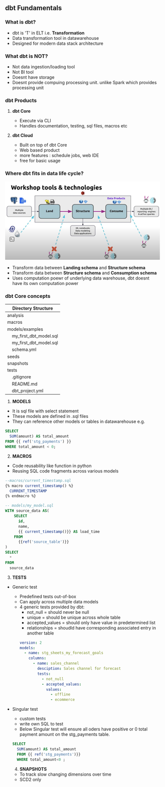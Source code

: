 ## dbt Fundamentals

### What is dbt?
- dbt is 'T' in ELT i.e. **Transformation**
- Data transformation tool in datawarehouse
- Designed for modern data stack architecture

### What dbt is NOT?
- Not data ingestion/loading tool
- Not BI tool
- Doesnt have storage
- Doesnt provide compuing processing  unit. unlike Spark which provides processing unit

### dbt Products
1. **dbt Core**
    - Execute via CLI
    - Handles documentation, testing, sql files, macros etc
    
2. **dbt Cloud**
    - Built on top of dbt Core
    - Web based product
    - more features : schedule jobs, web IDE
    - free for basic usage

### Where **dbt** fits in data life cycle?
![data-life-cycle](https://github.com/priyanka2212/ultralearning/blob/main/dbt/images/data-life-cycle-2.JPG)

  - Transform data between **Landing schema** and **Structure schema**
  - Transform data between **Structure schema** and **Consumption schema**
  - Uses computation poewr of underlying data warehouse, dbt doesnt have its own computation power

### dbt Core concepts

| Directory Structure           |
|-------------------------------|
| analysis                      |
| macros                        |
| models/examples               |
| &nbsp;&nbsp;&nbsp;&nbsp;my_first_dbt_model.sql  |
| &nbsp;&nbsp;&nbsp;&nbsp;my_first_dbt_model.sql  |
| &nbsp;&nbsp;&nbsp;&nbsp;schema.yml              |
| seeds                         |
| snapshots                     |
| tests                         |
| &nbsp;&nbsp;&nbsp;&nbsp;.gitignore               |
| &nbsp;&nbsp;&nbsp;&nbsp;README.md                |
| &nbsp;&nbsp;&nbsp;&nbsp;dbt_project.yml          |


1. **MODELS**
- It is sql file with select statement
- These models are defined in .sql files
- They can reference other models or tables in datawarehouse e.g.
```sql
SELECT 
  SUM(amount) AS total_amount
FROM {{ ref('stg_payments') }}
WHERE total_amount < 0;
```

2. **MACROS**
- Code reusability like function in python
- Reusing SQL code fragments across various models
```sql
--macros/current_timestamp.sql
{% macro current_timestamp() %}
  CURRENT_TIMESTAMP
{% endmacro %}
```

```sql
-- models/my_model.sql
WITH source_data AS(
    SELECT
      id,
      name,
      {{ current_timestamp()}} AS load_time
    FROM
      {{ref('source_table')}}
)
SELECT
  *
FROM
  source_data
```

3. **TESTS**
- Generic test 
  - Predefined tests out-of-box
  - Can apply across multiple data models
  - 4 generic tests provided by dbt:
    - not_null = should never be null
    - unique = should be unique across whole table 
    - accepted_values = should only have value in predetermined list
    - relationships = shoudld have corresponding associated entry in another table
    ```yaml
    version: 2
    models:
      - name: stg_sheets_my_forecast_goals
        columns:
          - name: sales_channel
            desciption: Sales channel for forecast
            tests:
              - not_null
              - accepted_values:
                values:
                  - offline
                  - ecommerce        
    ```


- Singular test
  - custom tests
  - write own SQL to test
  - Below Singular test will ensure all oders have positive or 0 total payment amount on the stg_payments table.

  ```sql
  SELECT
    SUM(amount) AS total_amount
    FROM {{ ref('stg_payments')}}
    WHERE total_amount<0 ;
    ```

  4. **SNAPSHOTS**
    - To track slow changing dimensions over time  
    - SCD2 only